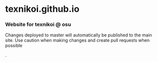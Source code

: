 # texnikoi.github.io
### Website for texnikoi @ osu

Changes deployed to master will automatically be published to the main site. Use caution when making changes and create pull requests when possible

.
